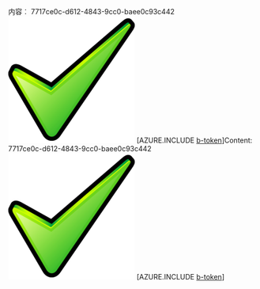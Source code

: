 <span data-ttu-id="f9f11-101">内容︰ 7717ce0c-d612-4843-9cc0-baee0c93c442![图像](3814a72c-5827-4af7-ac01-971340f08738.png)
[AZURE.INCLUDE [b-token](cfb70f4c-3eff-4325-84b5-704ea87444b6.md)]</span><span class="sxs-lookup"><span data-stu-id="f9f11-101">Content: 7717ce0c-d612-4843-9cc0-baee0c93c442![image](3814a72c-5827-4af7-ac01-971340f08738.png)
[AZURE.INCLUDE [b-token](cfb70f4c-3eff-4325-84b5-704ea87444b6.md)]</span></span>
